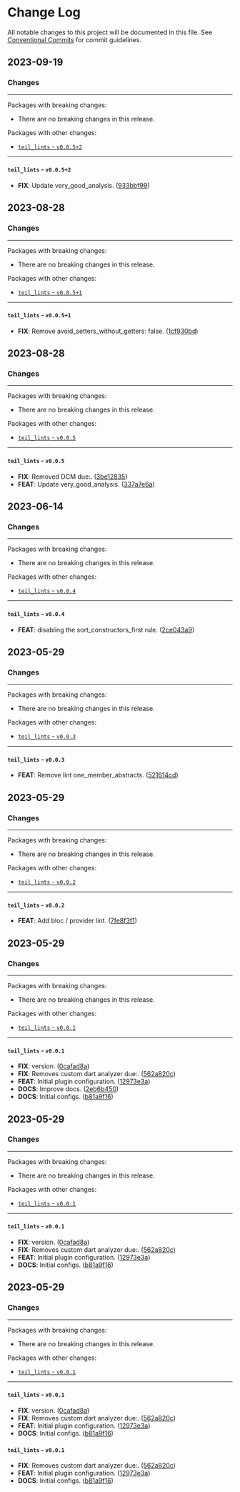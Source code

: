 # Change Log

All notable changes to this project will be documented in this file.
See [Conventional Commits](https://conventionalcommits.org) for commit guidelines.

## 2023-09-19

### Changes

---

Packages with breaking changes:

 - There are no breaking changes in this release.

Packages with other changes:

 - [`teil_lints` - `v0.0.5+2`](#teil_lints---v0052)

---

#### `teil_lints` - `v0.0.5+2`

 - **FIX**: Update very_good_analysis. ([933bbf99](https://github.com/voll-labs/teil_tools/commit/933bbf99ba662abfd55f8d1b2c53605ec5aea0c7))


## 2023-08-28

### Changes

---

Packages with breaking changes:

 - There are no breaking changes in this release.

Packages with other changes:

 - [`teil_lints` - `v0.0.5+1`](#teil_lints---v0051)

---

#### `teil_lints` - `v0.0.5+1`

 - **FIX**: Remove avoid_setters_without_getters: false. ([1cf930bd](https://github.com/voll-labs/teil_tools/commit/1cf930bd5d6e55a5914369e6c15b8ed939df2513))


## 2023-08-28

### Changes

---

Packages with breaking changes:

 - There are no breaking changes in this release.

Packages with other changes:

 - [`teil_lints` - `v0.0.5`](#teil_lints---v005)

---

#### `teil_lints` - `v0.0.5`

 - **FIX**: Removed DCM due:. ([3be12835](https://github.com/voll-labs/teil_tools/commit/3be12835af1a8320d542ebc95e9201ed6ec3ce00))
 - **FEAT**: Update very_good_analysis. ([337a7e6a](https://github.com/voll-labs/teil_tools/commit/337a7e6a8abc6fbd22b711d221d48447eb1e049f))


## 2023-06-14

### Changes

---

Packages with breaking changes:

 - There are no breaking changes in this release.

Packages with other changes:

 - [`teil_lints` - `v0.0.4`](#teil_lints---v004)

---

#### `teil_lints` - `v0.0.4`

 - **FEAT**: disabling the sort_constructors_first rule. ([2ce043a9](https://github.com/voll-labs/teil_tools/commit/2ce043a9f662809f21491000e2a9baf56fe0d3f5))


## 2023-05-29

### Changes

---

Packages with breaking changes:

 - There are no breaking changes in this release.

Packages with other changes:

 - [`teil_lints` - `v0.0.3`](#teil_lints---v003)

---

#### `teil_lints` - `v0.0.3`

 - **FEAT**: Remove lint one_member_abstracts. ([521614cd](https://github.com/voll-labs/teil_tools/commit/521614cd8acd87918687c688737976ff951a7134))


## 2023-05-29

### Changes

---

Packages with breaking changes:

 - There are no breaking changes in this release.

Packages with other changes:

 - [`teil_lints` - `v0.0.2`](#teil_lints---v002)

---

#### `teil_lints` - `v0.0.2`

 - **FEAT**: Add bloc / provider lint. ([7fe8f3f1](https://github.com/voll-labs/teil_tools/commit/7fe8f3f17d6ade2c3c3f9edc46fad75fc0c31f00))


## 2023-05-29

### Changes

---

Packages with breaking changes:

 - There are no breaking changes in this release.

Packages with other changes:

 - [`teil_lints` - `v0.0.1`](#teil_lints---v001)

---

#### `teil_lints` - `v0.0.1`

 - **FIX**: version. ([0cafad8a](https://github.com/voll-labs/teil_tools/commit/0cafad8ada3402e252cb59158d71cbe27dbb5859))
 - **FIX**: Removes custom dart analyzer due:. ([562a820c](https://github.com/voll-labs/teil_tools/commit/562a820c469570d98e4ecea848c9c52c8184089f))
 - **FEAT**: Initial plugin configuration. ([12973e3a](https://github.com/voll-labs/teil_tools/commit/12973e3a95601f5c77c732928640d22e6b44cd62))
 - **DOCS**: Improve docs. ([2eb6b450](https://github.com/voll-labs/teil_tools/commit/2eb6b45082a8f52c63c6a7fcaa1443699d9c9b3a))
 - **DOCS**: Initial configs. ([b81a9f16](https://github.com/voll-labs/teil_tools/commit/b81a9f16456994dbc5b75b03959c370f5c697fcb))


## 2023-05-29

### Changes

---

Packages with breaking changes:

 - There are no breaking changes in this release.

Packages with other changes:

 - [`teil_lints` - `v0.0.1`](#teil_lints---v001)

---

#### `teil_lints` - `v0.0.1`

 - **FIX**: version. ([0cafad8a](https://github.com/voll-labs/teil_tools/commit/0cafad8ada3402e252cb59158d71cbe27dbb5859))
 - **FIX**: Removes custom dart analyzer due:. ([562a820c](https://github.com/voll-labs/teil_tools/commit/562a820c469570d98e4ecea848c9c52c8184089f))
 - **FEAT**: Initial plugin configuration. ([12973e3a](https://github.com/voll-labs/teil_tools/commit/12973e3a95601f5c77c732928640d22e6b44cd62))
 - **DOCS**: Initial configs. ([b81a9f16](https://github.com/voll-labs/teil_tools/commit/b81a9f16456994dbc5b75b03959c370f5c697fcb))


## 2023-05-29

### Changes

---

Packages with breaking changes:

 - There are no breaking changes in this release.

Packages with other changes:

 - [`teil_lints` - `v0.0.1`](#teil_lints---v001)

---

#### `teil_lints` - `v0.0.1`

 - **FIX**: version. ([0cafad8a](https://github.com/voll-labs/teil_tools/commit/0cafad8ada3402e252cb59158d71cbe27dbb5859))
 - **FIX**: Removes custom dart analyzer due:. ([562a820c](https://github.com/voll-labs/teil_tools/commit/562a820c469570d98e4ecea848c9c52c8184089f))
 - **FEAT**: Initial plugin configuration. ([12973e3a](https://github.com/voll-labs/teil_tools/commit/12973e3a95601f5c77c732928640d22e6b44cd62))
 - **DOCS**: Initial configs. ([b81a9f16](https://github.com/voll-labs/teil_tools/commit/b81a9f16456994dbc5b75b03959c370f5c697fcb))


#### `teil_lints` - `v0.0.1`

- **FIX**: Removes custom dart analyzer due:. ([562a820c](https://github.com/voll-labs/teil_tools/commit/562a820c469570d98e4ecea848c9c52c8184089f))
- **FEAT**: Initial plugin configuration. ([12973e3a](https://github.com/voll-labs/teil_tools/commit/12973e3a95601f5c77c732928640d22e6b44cd62))
- **DOCS**: Initial configs. ([b81a9f16](https://github.com/voll-labs/teil_tools/commit/b81a9f16456994dbc5b75b03959c370f5c697fcb))
